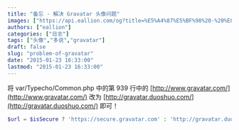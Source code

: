 ```yaml
---
title: "备忘 - 解决 Gravatar 头像问题"
images: ["https://api.eallion.com/og?title=%E5%A4%87%E5%BF%98%20-%20%E8%A7%A3%E5%86%B3%20Gravatar%20%E5%A4%B4%E5%83%8F%E9%97%AE%E9%A2%98"]
authors: ["eallion"]
categories: ["日志"]
tags: ["头像","多说","gravatar"]
draft: false
slug: "problem-of-gravatar"
date: "2015-01-23 16:33:00"
lastmod: "2015-01-23 16:33:00"
---
```


将 var/Typecho/Common.php 中的第 939 行中的 [http://www.gravatar.com/](http://www.gravatar.com/) 改为 [http://gravatar.duoshuo.com/](http://gravatar.duoshuo.com/) 即可！

```php
$url = $isSecure ? 'https://secure.gravatar.com' : 'http://gravatar.duoshuo.com/ ';
```
